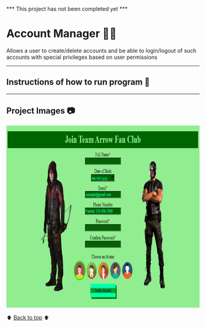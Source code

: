 *** This project has not been completed yet ***

# Account Manager :raising_hand_man:
Allows a user to create&sol;delete accounts and be able to login&sol;logout of such accounts with special privileges based on user permissions

---
<!-- instructions section -->
## Instructions of how to run program :scroll:

---
<!-- project images section -->
## Project Images :camera:
<img width="600" height="475" alt="Progression One" src="https://github.com/JoshMJohnson/Portfolio-Josh-Johnson/blob/main/Account_Manager/Images/Create_Account.png">

<!-- footer section -->
:arrow_up: [Back to top](#account-manager-raising_hand_man) :arrow_up: